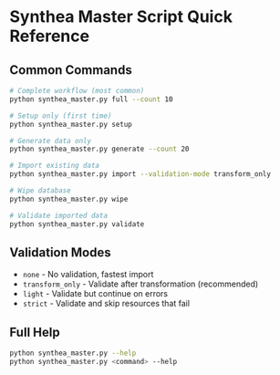 # Synthea Master Script Quick Reference

## Common Commands

```bash
# Complete workflow (most common)
python synthea_master.py full --count 10

# Setup only (first time)
python synthea_master.py setup

# Generate data only
python synthea_master.py generate --count 20

# Import existing data
python synthea_master.py import --validation-mode transform_only

# Wipe database
python synthea_master.py wipe

# Validate imported data
python synthea_master.py validate
```

## Validation Modes

- `none` - No validation, fastest import
- `transform_only` - Validate after transformation (recommended)
- `light` - Validate but continue on errors
- `strict` - Validate and skip resources that fail

## Full Help

```bash
python synthea_master.py --help
python synthea_master.py <command> --help
```

